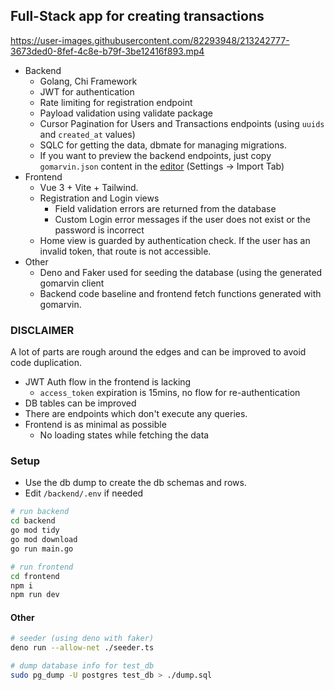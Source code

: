 ## Full-Stack app for creating transactions


https://user-images.githubusercontent.com/82293948/213242777-3673ded0-8fef-4c8e-b79f-3be12416f893.mp4


- Backend
  - Golang, Chi Framework 
  - JWT for authentication
  - Rate limiting for registration endpoint
  - Payload validation using validate package
  - Cursor Pagination for Users and Transactions endpoints (using `uuids` and `created_at` values)
  - SQLC for getting the data, dbmate for managing migrations.
  - If you want to preview the backend endpoints, just copy `gomarvin.json` content in the [editor](https://gomarvin.pages.dev/) (Settings -> Import Tab)
- Frontend
  - Vue 3 + Vite + Tailwind.
  - Registration and Login views
    - Field validation errors are returned from the database
    - Custom Login error messages if the user does not exist or the password is incorrect
  - Home view is guarded by authentication check. If the user has an invalid token, that route is not accessible.
- Other
  - Deno and Faker used for seeding the database (using the generated gomarvin client
  - Backend code baseline and frontend fetch functions generated with gomarvin.

### DISCLAIMER

A lot of parts are rough around the edges and can be improved to avoid code duplication.

- JWT Auth flow in the frontend is lacking
  - `access_token` expiration is 15mins, no flow for re-authentication
- DB tables can be improved
- There are endpoints which don't execute any queries.
- Frontend is as minimal as possible
  - No loading states while fetching the data

### Setup

- Use the db dump to create the db schemas and rows.
- Edit `/backend/.env` if needed

```bash
# run backend
cd backend
go mod tidy
go mod download
go run main.go

# run frontend
cd frontend
npm i
npm run dev
```

#### Other

```bash
# seeder (using deno with faker)
deno run --allow-net ./seeder.ts

# dump database info for test_db
sudo pg_dump -U postgres test_db > ./dump.sql
```
